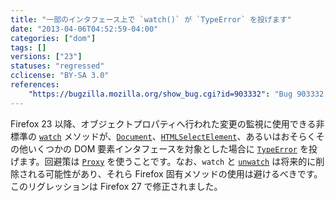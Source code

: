 ```yaml
---
title: "一部のインタフェース上で `watch()` が `TypeError` を投げます"
date: "2013-04-06T04:52:59-04:00"
categories: ["dom"]
tags: []
versions: ["23"]
statuses: "regressed"
cclicense: "BY-SA 3.0"
references:
    "https://bugzilla.mozilla.org/show_bug.cgi?id=903332": "Bug 903332 – document.watch() results in \"TypeError: can\'t watch non-native objects of class Proxy\""
---
```

Firefox 23 以降、オブジェクトプロパティへ行われた変更の監視に使用できる非標準の [`watch`](https://developer.mozilla.org/ja/docs/Web/JavaScript/Reference/Global_Objects/Object/watch) メソッドが、[`Document`](https://developer.mozilla.org/ja/docs/Web/API/Document)、[`HTMLSelectElement`](https://developer.mozilla.org/ja/docs/Web/API/HTMLSelectElement)、あるいはおそらくその他いくつかの DOM 要素インタフェースを対象とした場合に [`TypeError`](https://developer.mozilla.org/ja/docs/Web/JavaScript/Reference/Global_Objects/TypeError) を投げます。回避策は [`Proxy`](https://developer.mozilla.org/ja/docs/Web/JavaScript/Reference/Global_Objects/Proxy) を使うことです。なお、`watch` と [`unwatch`](https://developer.mozilla.org/ja/docs/Web/JavaScript/Reference/Global_Objects/Object/unwatch) は将来的に削除される可能性があり、それら Firefox 固有メソッドの使用は避けるべきです。このリグレッションは Firefox 27 で修正されました。
